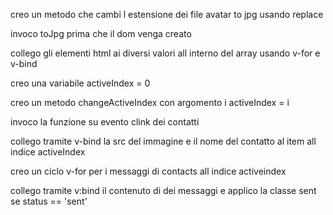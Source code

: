 <!-- Milestone 1
Replica della grafica con la possibilità di avere messaggi scritti dall’utente (verdi) e dall’interlocutore (bianco) assegnando due classi CSS diverse
Visualizzazione dinamica della lista contatti: tramite la direttiva v-for, visualizzare nome e immagine di ogni contatto -->

creo un metodo che cambi l estensione dei file avatar to jpg usando replace

invoco toJpg prima che il dom venga creato

collego gli elementi html ai diversi valori all interno del array usando v-for e v-bind

<!-- Milestone 2
Visualizzazione dinamica dei messaggi: tramite la direttiva v-for, visualizzare tutti i messaggi relativi al contatto attivo all’interno del pannello della conversazione
Click sul contatto mostra la conversazione del contatto cliccato -->

creo una variabile activeIndex = 0

creo un metodo changeActiveIndex con argomento i
    activeIndex = i

invoco la funzione su evento clink dei contatti

collego tramite v-bind la src del immagine e il nome del contatto al item all indice activeIndex

creo un ciclo v-for per i messaggi di contacts all indice activeindex

collego tramite v:bind il contenuto di dei messaggi e applico la classe sent se status == 'sent'